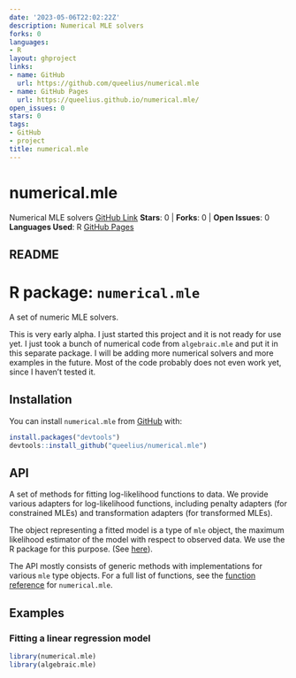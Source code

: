 ```yaml
---
date: '2023-05-06T22:02:22Z'
description: Numerical MLE solvers
forks: 0
languages:
- R
layout: ghproject
links:
- name: GitHub
  url: https://github.com/queelius/numerical.mle
- name: GitHub Pages
  url: https://queelius.github.io/numerical.mle/
open_issues: 0
stars: 0
tags:
- GitHub
- project
title: numerical.mle
---
```

# numerical.mle
Numerical MLE solvers
[GitHub Link](https://github.com/queelius/numerical.mle)
**Stars**: 0 | **Forks**: 0 | **Open Issues**: 0
**Languages Used**: R
[GitHub Pages](https://queelius.github.io/numerical.mle/)

## README

<!-- README.md is generated from README.Rmd. Please edit that file -->

# R package: `numerical.mle`

<!-- badges: start -->

<!-- badges: end -->

A set of numeric MLE solvers.

This is very early alpha. I just started this project and it is not
ready for use yet. I just took a bunch of numerical code from
`algebraic.mle` and put it in this separate package. I will be adding
more numerical solvers and more examples in the future. Most of the code
probably does not even work yet, since I haven’t tested it.

## Installation

You can install `numerical.mle` from
[GitHub](https://github.com/queelius/numerical.mle) with:

``` r
install.packages("devtools")
devtools::install_github("queelius/numerical.mle")
```

## API

A set of methods for fitting log-likelihood functions to data. We
provide various adapters for log-likelihood functions, including penalty
adapters (for constrained MLEs) and transformation adapters (for
transformed MLEs).

The object representing a fitted model is a type of `mle` object, the
maximum likelihood estimator of the model with respect to observed data.
We use the R package for this purpose. (See
[here](https://github.com/queelius/algebraic.mle)).

The API mostly consists of generic methods with implementations for
various `mle` type objects. For a full list of functions, see the
[function
reference](https://queelius.github.io/numerical.mle/reference/index.html)
for `numerical.mle`.

## Examples

### Fitting a linear regression model

``` r
library(numerical.mle)
library(algebraic.mle)
```
